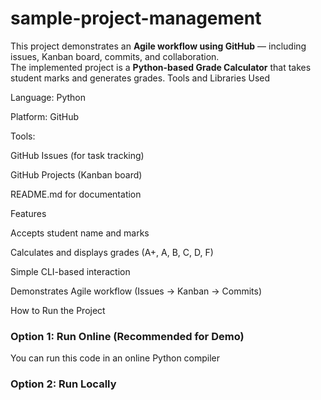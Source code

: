 # sample-project-management
This project demonstrates an **Agile workflow using GitHub** — including issues, Kanban board, commits, and collaboration.  
The implemented project is a **Python-based Grade Calculator** that takes student marks and generates grades.
Tools and Libraries Used

Language: Python

Platform: GitHub

Tools:

GitHub Issues (for task tracking)

GitHub Projects (Kanban board)

README.md for documentation


Features

Accepts student name and marks

Calculates and displays grades (A+, A, B, C, D, F)

Simple CLI-based interaction

Demonstrates Agile workflow (Issues → Kanban → Commits)


How to Run the Project

### Option 1: Run Online (Recommended for Demo)
You can run this code in an online Python compiler

### Option 2: Run Locally
